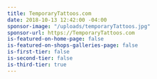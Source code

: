 ```yaml
---
title: TemporaryTattoos.com
date: 2018-10-13 12:42:00 -04:00
sponsor-image: "/uploads/temporaryTattoos.jpg"
sponsor-url: https://TemporaryTattoos.com
is-featured-on-home-page: false
is-featured-on-shops-galleries-page: false
is-first-tier: false
is-second-tier: false
is-third-tier: true
---
```


